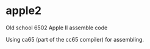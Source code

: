 # apple2
Old school 6502 Apple II assemble code

Using ca65 (part of the cc65 compiler) for assembling.

